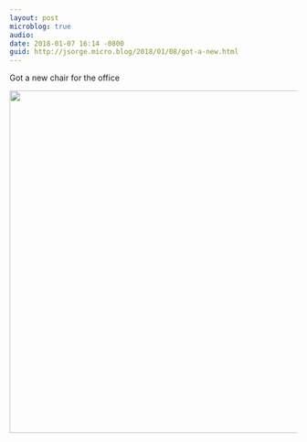 ```yaml
---
layout: post
microblog: true
audio: 
date: 2018-01-07 16:14 -0800
guid: http://jsorge.micro.blog/2018/01/08/got-a-new.html
---
```

Got a new chair for the office

<img src="http://mb.jsorge.net/uploads/2018/afdabd06fb.jpg" width="600" height="600" />
